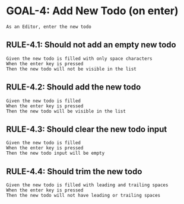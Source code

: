 # GOAL-4: Add New Todo (on enter)

```gherkin
As an Editor, enter the new todo
```

## RULE-4.1: Should not add an empty new todo

```gherkin
Given the new todo is filled with only space characters
When the enter key is pressed
Then the new todo will not be visible in the list
```

## RULE-4.2: Should add the new todo

```gherkin
Given the new todo is filled
When the enter key is pressed
Then the new todo will be visible in the list
```

## RULE-4.3: Should clear the new todo input

```gherkin
Given the new todo is filled
When the enter key is pressed
Then the new todo input will be empty
```

## RULE-4.4: Should trim the new todo

```gherkin
Given the new todo is filled with leading and trailing spaces
When the enter key is pressed
Then the new todo will not have leading or trailing spaces
```
